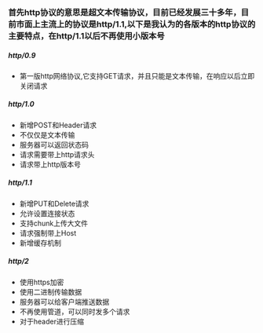 ### 首先http协议的意思是超文本传输协议，目前已经发展三十多年，目前市面上主流上的协议是http/1.1,以下是我认为的各版本的http协议的主要特点，在http/1.1以后不再使用小版本号

##### http/0.9 
- 第一版http网络协议,它支持GET请求，并且只能是文本传输，在响应以后立即关闭请求
##### http/1.0

- 新增POST和Header请求
- 不仅仅是文本传输
- 服务器可以返回状态码
- 请求需要带上http请求头
- 请求带上http版本号

##### http/1.1

- 新增PUT和Delete请求
- 允许设置连接状态
- 支持chunk上传大文件
- 请求强制带上Host
- 新增缓存机制

##### http/2

- 使用https加密
- 使用二进制传输数据
- 服务器可以给客户端推送数据
- 不再使用管道，可以同时发多个请求
- 对于header进行压缩


